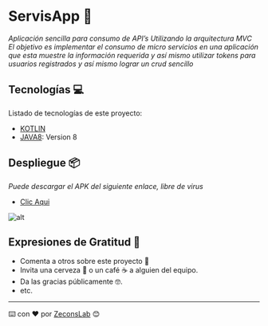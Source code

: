 # ServisApp 🚀
_Aplicación sencilla para consumo de API’s Utilizando la arquitectura MVC_
_El objetivo es implementar el consumo de micro servicios en una aplicación que esta muestre la información requerida y así mismo utilizar tokens para usuarios registrados y así mismo lograr un crud sencillo_

## Tecnologías 💻

Listado de tecnologías de este proyecto:
* [KOTLIN](https://developer.mozilla.org/es/docs/Glossary/HTML5)
* [JAVA8](https://developer.mozilla.org/es/docs/Web/CSS): Version 8
## Despliegue 📦

_Puede descargar el APK del siguiente enlace, libre de virus_
* [Clic Aqui]()

![alt]()

## Expresiones de Gratitud 🎁
* Comenta a otros sobre este proyecto 📢
* Invita una cerveza 🍺 o un café ☕ a alguien del equipo. 
* Da las gracias públicamente 🤓.
* etc.

---
⌨️ con ❤️ por [ZeconsLab](https://github.com/zeconslab) 😊


